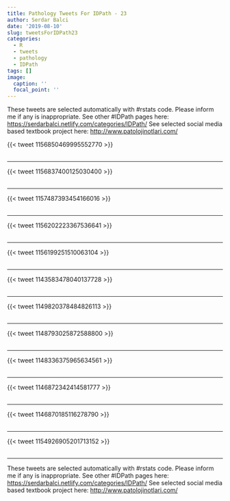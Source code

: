 ```yaml
---
title: Pathology Tweets For IDPath - 23
author: Serdar Balci
date: '2019-08-10'
slug: tweetsForIDPath23
categories:
  - R
  - tweets
  - pathology
  - IDPath
tags: []
image:
  caption: ''
  focal_point: ''
---
```



These tweets are selected automatically with #rstats code. Please inform me if any is inappropriate.
See other #IDPath pages here: https://serdarbalci.netlify.com/categories/IDPath/ 
See selected social media based textbook project here: http://www.patolojinotlari.com/

{{< tweet 1156850469995552770 >}}
<br>
<br>
<hr>
{{< tweet 1156837400125030400 >}}
<br>
<br>
<hr>
{{< tweet 1157487393454166016 >}}
<br>
<br>
<hr>
{{< tweet 1156202223367536641 >}}
<br>
<br>
<hr>
{{< tweet 1156199251510063104 >}}
<br>
<br>
<hr>
{{< tweet 1143583478040137728 >}}
<br>
<br>
<hr>
{{< tweet 1149820378484826113 >}}
<br>
<br>
<hr>
{{< tweet 1148793025872588800 >}}
<br>
<br>
<hr>
{{< tweet 1148336375965634561 >}}
<br>
<br>
<hr>
{{< tweet 1146872342414581777 >}}
<br>
<br>
<hr>
{{< tweet 1146870185116278790 >}}
<br>
<br>
<hr>
{{< tweet 1154926905201713152 >}}
<br>
<br>
<hr>


These tweets are selected automatically with #rstats code. Please inform me if any is inappropriate.
See other #IDPath pages here: https://serdarbalci.netlify.com/categories/IDPath/ 
See selected social media based textbook project here: http://www.patolojinotlari.com/
